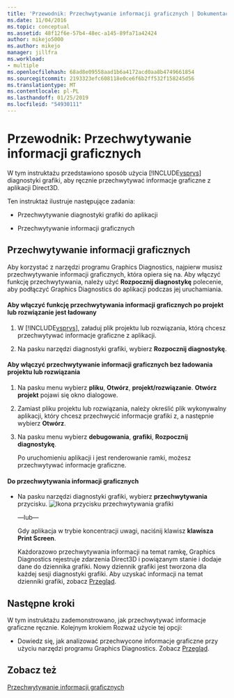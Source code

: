 ```yaml
---
title: 'Przewodnik: Przechwytywanie informacji graficznych | Dokumentacja firmy Microsoft'
ms.date: 11/04/2016
ms.topic: conceptual
ms.assetid: 48f12f6e-57b4-48ec-a145-89fa71a42424
author: mikejo5000
ms.author: mikejo
manager: jillfra
ms.workload:
- multiple
ms.openlocfilehash: 68ad8e09558aad1b6a4172acd0aa8b4749661854
ms.sourcegitcommit: 2193323efc608118e0ce6f6b2ff532f158245d56
ms.translationtype: MT
ms.contentlocale: pl-PL
ms.lasthandoff: 01/25/2019
ms.locfileid: "54930111"
---
```

# <a name="walkthrough-capturing-graphics-information"></a>Przewodnik: Przechwytywanie informacji graficznych
W tym instruktażu przedstawiono sposób użycia [!INCLUDE[vsprvs](../../code-quality/includes/vsprvs_md.md)] diagnostyki grafiki, aby ręcznie przechwytywać informacje graficzne z aplikacji Direct3D.  
  
 Ten instruktaż ilustruje następujące zadania:  
  
-   Przechwytywanie diagnostyki grafiki do aplikacji  
  
-   Przechwytywanie informacji graficznych  
  
## <a name="capturing-graphics-information"></a>Przechwytywanie informacji graficznych  
 Aby korzystać z narzędzi programu Graphics Diagnostics, najpierw musisz przechwytywanie informacji graficznych, która opiera się na. Aby włączyć funkcję przechwytywania, należy użyć **Rozpocznij diagnostykę** polecenie, aby podłączyć Graphics Diagnostics do aplikacji podczas jej uruchamiania.  
  
#### <a name="to-enable-the-capture-of-graphics-information-after-a-project-or-solution-is-loaded"></a>Aby włączyć funkcję przechwytywania informacji graficznych po projekt lub rozwiązanie jest ładowany  
  
1. W [!INCLUDE[vsprvs](../../code-quality/includes/vsprvs_md.md)], załaduj plik projektu lub rozwiązania, którą chcesz przechwytywać informacje graficzne z aplikacji.  
  
2. Na pasku narzędzi diagnostyki grafiki, wybierz **Rozpocznij diagnostykę**.  
  
#### <a name="to-enable-the-capture-of-graphics-information-without-loading-a-project-or-solution"></a>Aby włączyć przechwytywanie informacji graficznych bez ładowania projektu lub rozwiązania  
  
1. Na pasku menu wybierz **pliku**, **Otwórz**, **projekt/rozwiązanie**. **Otwórz projekt** pojawi się okno dialogowe.  
  
2. Zamiast pliku projektu lub rozwiązania, należy określić plik wykonywalny aplikacji, który chcesz przechwycić informacje grafiki z, a następnie wybierz **Otwórz**.  
  
3. Na pasku menu wybierz **debugowania**, **grafiki**, **Rozpocznij diagnostykę**.  
  
   Po uruchomieniu aplikacji i jest renderowanie ramki, możesz przechwytywać informacje graficzne.  
  
#### <a name="to-capture-graphics-information"></a>Do przechwytywania informacji graficznych  
  
- Na pasku narzędzi diagnostyki grafiki, wybierz **przechwytywania** przycisku. ![Ikona przycisku przechwytywania grafiki](media/debuggingdirectxgraphics.png "DebuggingDirectXGraphics")  
  
   —lub—  
  
   Gdy aplikacja w trybie koncentracji uwagi, naciśnij klawisz **klawisza Print Screen**.  
  
  Każdorazowo przechwytywania informacji na temat ramkę, Graphics Diagnostics rejestruje zdarzenia Direct3D i powiązanym stanie i dodaje dane do dziennika grafiki. Nowy dziennik grafiki jest tworzona dla każdej sesji diagnostyki grafiki. Aby uzyskać informacji na temat dzienniki grafiki, zobacz [Przegląd](overview-of-visual-studio-graphics-diagnostics.md).  
  
## <a name="next-steps"></a>Następne kroki  
 W tym instruktażu zademonstrowano, jak przechwytywać informacje graficzne ręcznie. Kolejnym krokiem Rozważ użycie tej opcji:  
  
-   Dowiedz się, jak analizować przechwycone informacje graficzne przy użyciu narzędzi programu Graphics Diagnostics. Zobacz [Przegląd](overview-of-visual-studio-graphics-diagnostics.md).  
  
## <a name="see-also"></a>Zobacz też  
 [Przechwytywanie informacji graficznych](capturing-graphics-information.md)